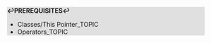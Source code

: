 <div style="margin:2em; background-color: #e0e0e0;">

<strong>↩PREREQUISITES↩</strong>

 * Classes/This Pointer_TOPIC
 * Operators_TOPIC

</div>

